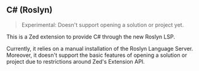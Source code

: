 ## C# (Roslyn)

> Experimental: Doesn't support opening a solution or project yet.

This is a Zed extension to provide C# through the new Roslyn LSP.

Currently, it relies on a manual installation of the Roslyn Language Server.
Moreover, it doesn't support the basic features of opening a solution or project due to restrictions around Zed's Extension API.
